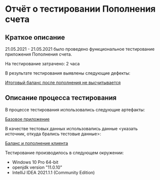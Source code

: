 # Отчёт о тестировании Пополнения счета

## Краткое описание

21.05.2021 - 21.05.2021 было проведено функциональное тестирование приложения Пополнения счета.

На тестирование затрачено: 2 часа

В результате тестирования выявлены следующие дефекты:

[Итоговый баланс после пополнения не высчитывается](https://github.com/freed1994/JavaSecond/issues/1)

## Описание процесса тестирования

В процессе тестирования использовались следующие артефакты:

[Базовое приложение](https://github.com/netology-code/javaqa-code/blob/master/1.2_programming/variables/src/Main.java)


В качестве тестовых данных использовались данные <указать источник, откуда брались тестовые данные>:

[Баланс и пополнение клиента](https://github.com/netology-code/javaqa-homeworks/tree/master/programming)

Тестирование производилось в следующем окружении:
* Windows 10 Pro 64-bit
* openjdk version "11.0.10"
* IntelliJ IDEA 2021.1.1 (Community Edition)